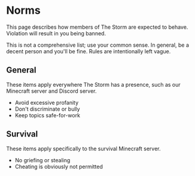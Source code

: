 # Norms

This page describes how members of The Storm are expected to behave. Violation will result in you being banned.

This is not a comprehensive list; use your common sense. In general, be a decent person and you'll be fine. Rules are intentionally left vague.

## General

These items apply everywhere The Storm has a presence, such as our Minecraft server and Discord server.

* Avoid excessive profanity
* Don't discriminate or bully
* Keep topics safe-for-work

## Survival

These items apply specifically to the survival Minecraft server.

* No griefing or stealing
* Cheating is obviously not permitted
